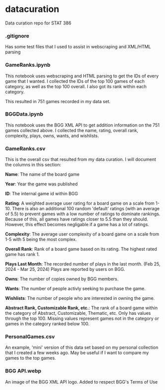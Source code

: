 # datacuration
Data curation repo for STAT 386

### .gitignore
Has some test files that I used to assist in webscraping and XML/HTML parsing

### GameRanks.ipynb
This notebook uses webscraping and HTML parsing to get the IDs of every game that I wanted. I collected the IDs of the top 100 games of each category, as well as the top 100 overall. I also got its rank within each category.

This resulted in 751 games recorded in my data set.

### BGGData.ipynb
This notebook uses the BGG XML API to get addition information on the 751 games collected above. I collected the name, rating, overall rank, complexity, plays, owns, wants, and wishlists.

### GameRanks.csv
This is the overall csv that resulted from my data curation. I will document the columns in this section:

**Name**: The name of the board game

**Year**: Year the game was published

**ID**: The internal game id within BGG

**Rating**: A weighted average user rating for a board game on a scale from 1-10. There is also an additional 100 random 'default' ratings (with an average of 5.5) to prevent games with a low number of ratings to dominate rankings. Because of this, all games have ratings closer to 5.5 than they should. However, this effect becomes negligable if a game has a lot of ratings.

**Complexity**: The average user complexity of a board game on a scale from 1-5 with 5 being the most complex.

**Overall Rank**: Rank of a board game based on its rating. The highest rated game has rank 1.

**Plays Last Month**: The recorded number of plays in the last month. (Feb 25, 2024 - Mar 25, 2024) Plays are reported by users on BGG.

**Owns**: The number of copies owned by BGG members.

**Wants**: The number of people activly seeking to purchase the game.

**Wishlists**: The number of people who are interested in owning the game.

**Abstract Rank, Customizable Rank, etc.**: The rank of a board game within the category of Abstract, Customizable, Thematic, etc. Only has values through the top 100. Missing values represent games not in the category or games in the category ranked below 100.

### PersonalGames.csv

An example, 'mini' version of this data set based on my personal collection that I created a few weeks ago. May be useful if I want to compare my games to the top games.

### BGG API.webp

An image of the BGG XML API logo. Added to respect BGG's Terms of Use